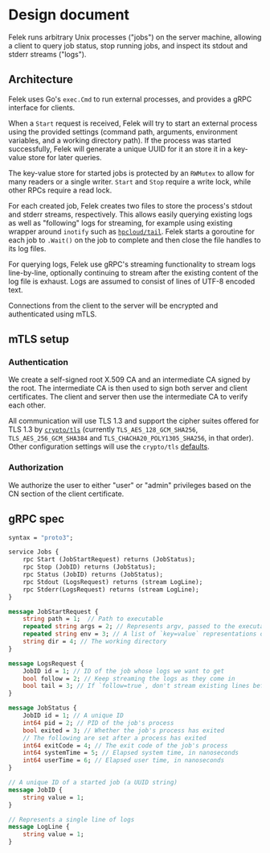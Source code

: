 # Design document

Felek runs arbitrary Unix processes ("jobs") on the server machine, allowing a client to query job status, stop running jobs, and inspect its stdout and stderr streams ("logs").

## Architecture

Felek uses Go's `exec.Cmd` to run external processes, and provides a gRPC interface for clients.

When a `Start` request is received, Felek will try to start an external process using the provided settings (command path, arguments, environment variables, and a working directory path). If the process was started successfully, Felek will generate a unique UUID for it an store it in a key-value store for later queries.

The key-value store for started jobs is protected by an `RWMutex` to allow for many readers or a single writer. `Start` and `Stop` require a write lock, while other RPCs require a read lock.

For each created job, Felek creates two files to store the process's stdout and stderr streams, respectively. This allows easily querying existing logs as well as "following" logs for streaming, for example using existing wrapper around `inotify` such as [`hpcloud/tail`](https://github.com/hpcloud/tail). Felek starts a goroutine for each job to `.Wait()` on the job to complete and then close the file handles to its log files.

For querying logs, Felek use gRPC's streaming functionality to stream logs line-by-line, optionally continuing to stream after the existing content of the log file is exhaust. Logs are assumed to consist of lines of UTF-8 encoded text.

Connections from the client to the server will be encrypted and authenticated using mTLS.

## mTLS setup

### Authentication

We create a self-signed root X.509 CA and an intermediate CA signed by the root.
The intermediate CA is then used to sign both server and client certificates.
The client and server then use the intermediate CA to verify each other.

All communication will use TLS 1.3 and support the cipher suites offered for TLS 1.3 by [`crypto/tls`](https://golang.org/pkg/crypto/tls/) (currently `TLS_AES_128_GCM_SHA256`, `TLS_AES_256_GCM_SHA384` and `TLS_CHACHA20_POLY1305_SHA256`, in that order). Other configuration settings will use the `crypto/tls` [defaults](https://golang.org/pkg/crypto/tls/#Config).

### Authorization

We authorize the user to either "user" or "admin" privileges based on the CN section of the client certificate.


## gRPC spec

```protobuf
syntax = "proto3";

service Jobs {
    rpc Start (JobStartRequest) returns (JobStatus);
    rpc Stop (JobID) returns (JobStatus);
    rpc Status (JobID) returns (JobStatus);
    rpc Stdout (LogsRequest) returns (stream LogLine);
    rpc Stderr(LogsRequest) returns (stream LogLine);
}

message JobStartRequest {
    string path = 1;  // Path to executable
    repeated string args = 2; // Represents argv, passed to the executable
    repeated string env = 3; // A list of `key=value` representations of environment variables to set for the process
    string dir = 4; // The working directory
}

message LogsRequest {
    JobID id = 1; // ID of the job whose logs we want to get
    bool follow = 2; // Keep streaming the logs as they come in
    bool tail = 3; // If `follow=true`, don't stream existing lines before following
}

message JobStatus {
    JobID id = 1; // A unique ID
    int64 pid = 2; // PID of the job's process
    bool exited = 3; // Whether the job's process has exited
    // The following are set after a process has exited
    int64 exitCode = 4; // The exit code of the job's process
    int64 systemTime = 5; // Elapsed system time, in nanoseconds
    int64 userTime = 6; // Elapsed user time, in nanoseconds
}

// A unique ID of a started job (a UUID string)
message JobID {
    string value = 1;
}

// Represents a single line of logs
message LogLine {
    string value = 1;
}
```
